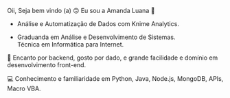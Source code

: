 Oii, Seja bem vindo (a) 🙃
Eu sou a Amanda Luana 💚

- Análise e Automatização de Dados com Knime Analytics.

- Graduanda em Análise e Desenvolvimento de Sistemas.  
Técnica em Informática para Internet.  

🌟 Encanto por backend, gosto por dado, e grande facilidade e domínio em desenvolvimento front-end.  

💻 Conhecimento e familiaridade em Python, Java, Node.js, MongoDB, APIs, Macro VBA.  

